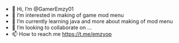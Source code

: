 - 👋 Hi, I’m @GamerEmzy01
- 👀 I’m interested in making of game mod menu
- 🌱 I’m currently learning java and more about making of mod menu
- 💞️ I’m looking to collaborate on ...
- 📫 How to reach me https://t.me/emzyop

<!---
GamerEmzy01/GamerEmzy01 is a ✨ special ✨ repository because its `README.md` (this file) appears on your GitHub profile.
You can click the Preview link to take a look at your changes.
--->
